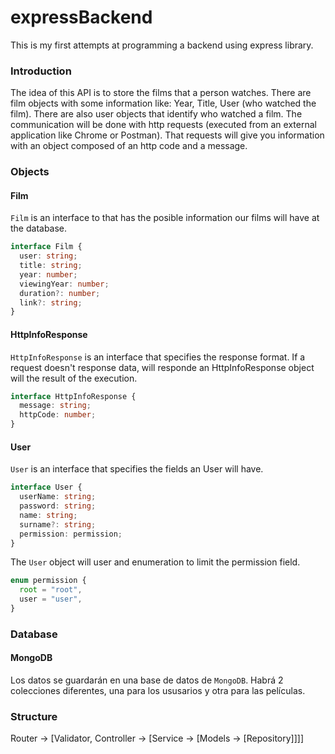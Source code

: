 # expressBackend

This is my first attempts at programming a backend using express library.

### Introduction

The idea of this API is to store the films that a person watches.
There are film objects with some information like: Year, Title, User (who watched the film). There are also user objects that identify who watched a film.
The communication will be done with http requests (executed from an external application like Chrome or Postman). That requests will give you information with an object composed of an http code and a message.

### Objects

#### Film

`Film` is an interface to that has the posible information our films will have at the database.

```typescript
interface Film {
  user: string;
  title: string;
  year: number;
  viewingYear: number;
  duration?: number;
  link?: string;
}
```

#### HttpInfoResponse

`HttpInfoResponse` is an interface that specifies the response format. If a request doesn't response data, will responde an HttpInfoResponse object will the result of the execution.

```typescript
interface HttpInfoResponse {
  message: string;
  httpCode: number;
}
```

#### User

`User` is an interface that specifies the fields an User will have.

```typescript
interface User {
  userName: string;
  password: string;
  name: string;
  surname?: string;
  permission: permission;
}
```

The `User` object will user and enumeration to limit the permission field.

```typescript
enum permission {
  root = "root",
  user = "user",
}
```

### Database

#### MongoDB
Los datos se guardarán en una base de datos de `MongoDB`. Habrá 2 colecciones diferentes, una para los ususarios y otra para las películas.


### Structure

Router -> [Validator, Controller -> [Service -> [Models -> [Repository]]]]